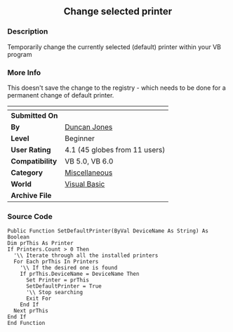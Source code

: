 ﻿<div align="center">

## Change selected printer


</div>

### Description

Temporarily change the currently selected (default) printer within your VB program
 
### More Info
 
This doesn't save the change to the registry - which needs to be done for a permanent change of default printer.


<span>             |<span>
---                |---
**Submitted On**   |
**By**             |[Duncan Jones](https://github.com/Planet-Source-Code/PSCIndex/blob/master/ByAuthor/duncan-jones.md)
**Level**          |Beginner
**User Rating**    |4.1 (45 globes from 11 users)
**Compatibility**  |VB 5\.0, VB 6\.0
**Category**       |[Miscellaneous](https://github.com/Planet-Source-Code/PSCIndex/blob/master/ByCategory/miscellaneous__1-1.md)
**World**          |[Visual Basic](https://github.com/Planet-Source-Code/PSCIndex/blob/master/ByWorld/visual-basic.md)
**Archive File**   |[](https://github.com/Planet-Source-Code/duncan-jones-change-selected-printer__1-29428/archive/master.zip)





### Source Code

```
Public Function SetDefaultPrinter(ByVal DeviceName As String) As Boolean
Dim prThis As Printer
If Printers.Count > 0 Then
  '\\ Iterate through all the installed printers
  For Each prThis In Printers
    '\\ If the desired one is found
    If prThis.DeviceName = DeviceName Then
      Set Printer = prThis
      SetDefaultPrinter = True
      '\\ Stop searching
      Exit For
    End If
  Next prThis
End If
End Function
```

